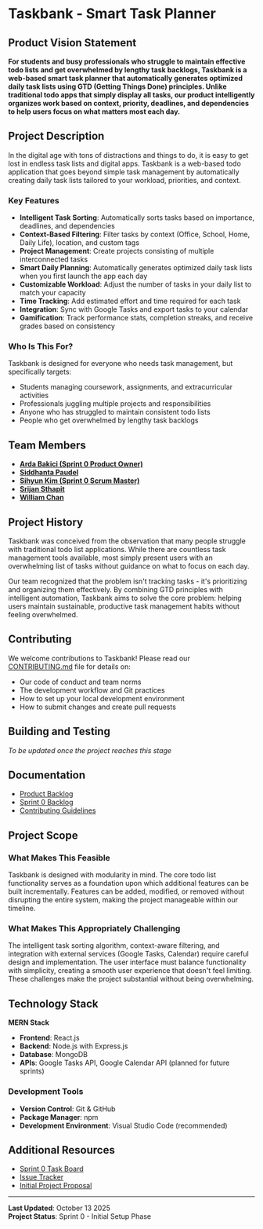 # Taskbank - Smart Task Planner

## Product Vision Statement

**For students and busy professionals who struggle to maintain effective todo lists and get overwhelmed by lengthy task backlogs, Taskbank is a web-based smart task planner that automatically generates optimized daily task lists using GTD (Getting Things Done) principles. Unlike traditional todo apps that simply display all tasks, our product intelligently organizes work based on context, priority, deadlines, and dependencies to help users focus on what matters most each day.**

## Project Description

In the digital age with tons of distractions and things to do, it is easy to get lost in endless task lists and digital apps. Taskbank is a web-based todo application that goes beyond simple task management by automatically creating daily task lists tailored to your workload, priorities, and context.

### Key Features

- **Intelligent Task Sorting**: Automatically sorts tasks based on importance, deadlines, and dependencies
- **Context-Based Filtering**: Filter tasks by context (Office, School, Home, Daily Life), location, and custom tags
- **Project Management**: Create projects consisting of multiple interconnected tasks
- **Smart Daily Planning**: Automatically generates optimized daily task lists when you first launch the app each day
- **Customizable Workload**: Adjust the number of tasks in your daily list to match your capacity
- **Time Tracking**: Add estimated effort and time required for each task
- **Integration**: Sync with Google Tasks and export tasks to your calendar
- **Gamification**: Track performance stats, completion streaks, and receive grades based on consistency

### Who Is This For?

Taskbank is designed for everyone who needs task management, but specifically targets:
- Students managing coursework, assignments, and extracurricular activities
- Professionals juggling multiple projects and responsibilities
- Anyone who has struggled to maintain consistent todo lists
- People who get overwhelmed by lengthy task backlogs

## Team Members

- **[Arda Bakici (Sprint 0 Product Owner)](https://github.com/ArdaBakici)** 
- **[Siddhanta Paudel](https://github.com/PaudelSiddhanta)** 
- **[Sihyun Kim (Sprint 0 Scrum Master)](https://github.com/sihyunlkim)** 
- **[Srijan Sthapit](https://github.com/Srijan3141)** 
- **[William Chan](https://github.com/wc2184)** 


## Project History

Taskbank was conceived from the observation that many people struggle with traditional todo list applications. While there are countless task management tools available, most simply present users with an overwhelming list of tasks without guidance on what to focus on each day. 

Our team recognized that the problem isn't tracking tasks - it's prioritizing and organizing them effectively. By combining GTD principles with intelligent automation, Taskbank aims to solve the core problem: helping users maintain sustainable, productive task management habits without feeling overwhelmed.

## Contributing

We welcome contributions to Taskbank! Please read our [CONTRIBUTING.md](./CONTRIBUTING.md) file for details on:
- Our code of conduct and team norms
- The development workflow and Git practices
- How to set up your local development environment
- How to submit changes and create pull requests

## Building and Testing

*To be updated once the project reaches this stage*


## Documentation

- [Product Backlog](https://github.com/orgs/agile-students-fall2025/projects/47/views/6)
- [Sprint 0 Backlog](https://github.com/orgs/agile-students-fall2025/projects/47/views/7)
- [Contributing Guidelines](./CONTRIBUTING.md)
## Project Scope

### What Makes This Feasible

Taskbank is designed with modularity in mind. The core todo list functionality serves as a foundation upon which additional features can be built incrementally. Features can be added, modified, or removed without disrupting the entire system, making the project manageable within our timeline.

### What Makes This Appropriately Challenging

The intelligent task sorting algorithm, context-aware filtering, and integration with external services (Google Tasks, Calendar) require careful design and implementation. The user interface must balance functionality with simplicity, creating a smooth user experience that doesn't feel limiting. These challenges make the project substantial without being overwhelming.

## Technology Stack

**MERN Stack**

- **Frontend**: React.js
- **Backend**: Node.js with Express.js
- **Database**: MongoDB
- **APIs**: Google Tasks API, Google Calendar API (planned for future sprints)

### Development Tools
- **Version Control**: Git & GitHub
- **Package Manager**: npm
- **Development Environment**: Visual Studio Code (recommended)


## Additional Resources

- [Sprint 0 Task Board](https://github.com/orgs/agile-students-fall2025/projects/47/views/8)
- [Issue Tracker](https://github.com/agile-students-fall2025/4-final-taskbank/issues)
- [Initial Project Proposal](https://github.com/agile-students-fall2025/1-project-proposal-igor)

---

**Last Updated**: October 13 2025  
**Project Status**: Sprint 0 - Initial Setup Phase